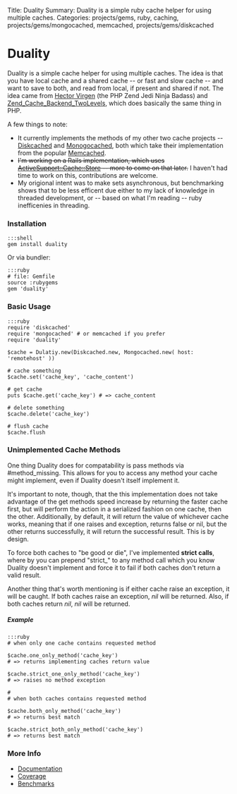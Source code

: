 Title: Duality
Summary: Duality is a simple ruby cache helper for using multiple caches.
Categories: projects/gems, ruby, caching, projects/gems/mongocached, memcached, projects/gems/diskcached

# Duality

Duality is a simple cache helper for using multiple caches. The idea is that you have local cache and a shared cache -- or fast and slow cache -- and want to save to both, and read from local, if present and shared if not. The idea came from [Hector Virgen](http://www.virgentech.com/) (the PHP Zend Jedi Ninja Badass) and [Zend_Cache_Backend_TwoLevels](http://framework.zend.com/manual/en/zend.cache.backends.html#zend.cache.backends.twolevels), which does basically the same thing in PHP.

A few things to note:

* It currently implements the methods of my other two cache projects -- [Diskcached](/gems/diskcached) and [Monogocached](/gems/mongocached), both which take their implementation from the popular [Memcached](https://rubygems.org/gems/memcached).
* ~~I'm working on a Rails implementation, which uses [ActiveSupport::Cache::Store](http://api.rubyonrails.org/classes/ActiveSupport/Cache/Store.html) -- more to come on that later.~~ I haven't had time to work on this, contributions are welcome.
* My origional intent was to make sets asynchronous, but benchmarking shows that to be less efficent due either to my lack of knowledge in threaded development, or -- based on what I'm reading -- ruby inefficenies in threading.


### Installation

    :::shell
    gem install duality

Or via bundler:

    :::ruby
    # file: Gemfile
    source :rubygems
    gem 'duality'


### Basic Usage

    :::ruby
    require 'diskcached'
    require 'mongocached' # or memcached if you prefer
    require 'duality'

    $cache = Dulatiy.new(Diskcached.new, Mongocached.new( host: 'remotehost' ))

    # cache something
    $cache.set('cache_key', 'cache_content')

    # get cache
    puts $cache.get('cache_key') # => cache_content

    # delete something
    $cache.delete('cache_key')

    # flush cache
    $cache.flush

### Unimplemented Cache Methods

One thing Duality does for compatability is pass methods via #method_missing. This allows for you to access any method your cache might implement, even if Duality doesn't itself implement it.

It's important to note, though, that the this implementation does not take advantage of the get methods speed increase by returning the faster cache first, but will perform the action in a serialized fashion on one cache, then the other. Additionally, by default, it will return the value of whichever cache works, meaning that if one raises and exception, returns false or nil, but the other returns successfully, it will return the successful result. This is by design.

To force both caches to "be good or die", I've implemented **strict calls**, where by you can prepend "strict_" to any method call which you know Duality doesn't implement and force it to fail if both caches don't return a valid result.

Another thing that's worth mentioning is if either cache raise an exception, it will be caught. If both caches raise an exception, *nil* will be returned. Also, if both caches return *nil*, *nil* will be returned.

##### Example

    :::ruby
    # when only one cache contains requested method

    $cache.one_only_method('cache_key')
    # => returns implementing caches return value

    $cache.strict_one_only_method('cache_key')
    # => raises no method exception

    #
    # when both caches contains requested method

    $cache.both_only_method('cache_key')
    # => returns best match

    $cache.strict_both_only_method('cache_key')
    # => returns best match


### More Info

* [Documentation](http://jmervine.github.io/duality/doc/Duality.html)
* [Coverage](http://jmervine.github.io/duality/coverage/#_AllFiles)
* [Benchmarks](https://github.com/jmervine/duality/blob/master/BENCHMARK.md)
